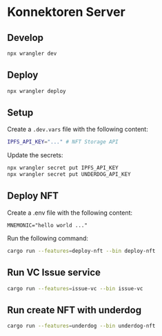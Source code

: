 # Konnektoren Server

## Develop

```sh
npx wrangler dev
```

## Deploy

```sh
npx wrangler deploy
```

## Setup

Create a `.dev.vars` file with the following content:

```sh
IPFS_API_KEY="..." # NFT Storage API
```

Update the secrets:

```sh
npx wrangler secret put IPFS_API_KEY
npx wrangler secret put UNDERDOG_API_KEY
```

## Deploy NFT

Create a .env file with the following content:

```env
MNEMONIC="hello world ..."
```

Run the following command:

```sh
cargo run --features=deploy-nft --bin deploy-nft
```

## Run VC Issue service

```sh
cargo run --features=issue-vc --bin issue-vc
```

## Run create NFT with underdog

```sh
cargo run --features=underdog --bin underdog-nft
```
